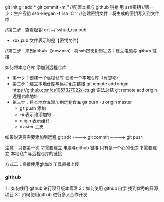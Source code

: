 git init
git add *
git commit -m ''
//配置本机与 github 链接 用 ssh密钥
//第一步：生产密钥 ssh-keygen -t rsa -C ''
//创建密钥文件：将生成的密钥写入到文件中

//第二步：查看密钥 cat ~/.ssh/id_rsa.pub
- xxx.pub 文件表示的是【密钥文件】

//第三步：来到github 【new ssh】 将ssh密钥复制进去：建立电脑与 github 链接

如何将本地仓库 添加到远程仓库
- 第一步：创建一个远程仓库 创建一个本地仓库（有忽略）
- 第二步：建立本地仓库与远程仓库链接 
    git remote add origin https://github.com/cs1057327022/-cs.git
    语法总结  git remote add origin 远程仓库地址
- 第三步：将本地仓库添加到远程仓库 git push -u origin master
    - git push 添加
    - -u 表示谁添加的
    - origin 表示组织
    - master 主支

如果说更高需要添加到远程
    git add ----> git commit -----> git push

注意：只要第一次 才需要建立 电脑与github 链接
    只有是一个心的仓库 才需要建立 本地仓库与远程仓库的链接

方式二：直接使用github 工具直接上传

### github
1：如何使用 github 进行项目版本管理
2：如何使用 github 自学 找到优秀的开源项目 
3：如何使用github 进行多人合作开发